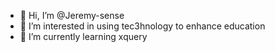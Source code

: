 - 👋 Hi, I’m @Jeremy-sense
- 👀 I’m interested in using tec3hnology to enhance education
- 🌱 I’m currently learning xquery


<!---
Jeremy-sense/Jeremy-sense is a ✨ special ✨ repository because its `README.md` (this file) appears on your GitHub profile.
You can click the Preview link to take a look at your changes.
--->
